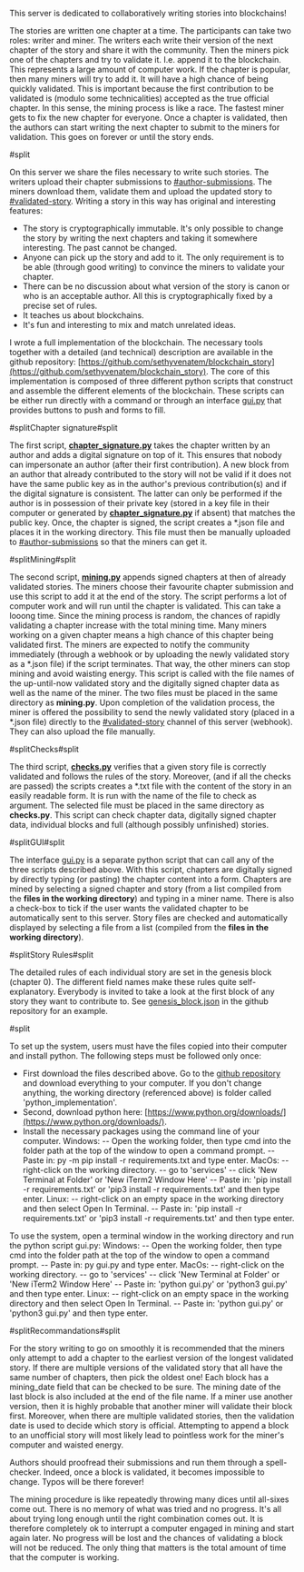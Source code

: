 This server is dedicated to collaboratively writing stories into blockchains!

The stories are written one chapter at a time. The participants can take two roles: writer and miner. The writers each write their version of the next chapter of the story and share it with the community. Then the miners pick one of the chapters and try to validate it. I.e. append it to the blockchain. This represents a large amount of computer work. If the chapter is popular, then many miners will try to add it. It will have a high chance of being quickly validated. This is important because the first contribution to be validated is (modulo some technicalities) accepted as the true official chapter. In this sense, the mining process is like a race. The fastest miner gets to fix the new chapter for everyone. Once a chapter is validated, then the authors can start writing the next chapter to submit to the miners for validation. This goes on forever or until the story ends.

#split

On this server we share the files necessary to write such stories. The writers upload their chapter submissions to [#author-submissions](https://discord.com/channels/1133756102253740193/1133791244858966096). The miners download them, validate them and upload the updated story to [#validated-story](https://discord.com/channels/1133756102253740193/1133791437637558332). Writing a story in this way has original and interesting features:
- The story is cryptographically immutable. It's only possible to change the story by writing the next chapters and taking it somewhere interesting. The past cannot be changed.
- Anyone can pick up the story and add to it. The only requirement is to be able (through good writing) to convince the miners to validate your chapter.
- There can be no discussion about what version of the story is canon or who is an acceptable author. All this is cryptographically fixed by a precise set of rules.
- It teaches us about blockchains.
- It's fun and interesting to mix and match unrelated ideas.

I wrote a full implementation of the blockchain. The necessary tools together with a detailed (and technical) description are available in the github repository: [https://github.com/sethyvenatem/blockchain_story](https://github.com/sethyvenatem/blockchain_story). The core of this implementation is composed of three different python scripts that construct and assemble the different elements of the blockchain. These scripts can be either run directly with a command or through an interface [gui.py](https://github.com/sethyvenatem/blockchain_story/blob/main/python_implementation/gui.py) that provides buttons to push and forms to fill.

#splitChapter signature#split

The first script, [**chapter_signature.py**](https://github.com/sethyvenatem/blockchain_story/blob/main/python_implementation/chapter_signature.py) takes the chapter written by an author and adds a digital signature on top of it. This ensures that nobody can impersonate an author (after their first contribution). A new block from an author that already contributed to the story will not be valid if it does not have the same public key as in the author's previous contribution(s) and if the digital signature is consistent. The latter can only be performed if the author is in possession of their private key (stored in a key file in their computer or generated by [**chapter_signature.py**](https://github.com/sethyvenatem/blockchain_story/blob/main/python_implementation/chapter_signature.py) if absent) that matches the public key. Once, the chapter is signed, the script creates a \*.json file and places it in the working directory. This file must then be manually uploaded to [#author-submissions](https://discord.com/channels/1133756102253740193/1133791244858966096) so that the miners can get it.

#splitMining#split

The second script, [**mining.py**](https://github.com/sethyvenatem/blockchain_story/blob/main/python_implementation/mining.py) appends signed chapters at then of already validated stories. The miners choose their favourite chapter submission and use this script to add it at the end of the story. The script performs a lot of computer work and will run until the chapter is validated. This can take a looong time. Since the mining process is random, the chances of rapidly validating a chapter increase with the total mining time. Many miners working on a given chapter means a high chance of this chapter being validated first. The miners are expected to notify the community immediately (through a webhook or by uploading the newly validated story as a \*.json file) if the script terminates. That way, the other miners can stop mining and avoid waisting energy. This script is called with the file names of the up-until-now validated story and the digitally signed chapter data as well as the name of the miner. The two files must be placed in the same directory as **mining.py**. Upon completion of the validation process, the miner is offered the possibility to send the newly validated story (placed in a \*.json file) directly to the [#validated-story](https://discord.com/channels/1133756102253740193/1133791437637558332) channel of this server (webhook). They can also upload the file manually.

#splitChecks#split

The third script, [**checks.py**](https://github.com/sethyvenatem/blockchain_story/blob/main/python_implementation/checks.py) verifies that a given story file is correctly validated and follows the rules of the story. Moreover, (and if all the checks are passed) the scripts creates a \*.txt file with the content of the story in an easily readable form. It is run with the name of the file to check as argument. The selected file must be placed in the same directory as **checks.py**. This script can check chapter data, digitally signed chapter data, individual blocks and full (although possibly unfinished) stories.

#splitGUI#split

The interface [gui.py](https://github.com/sethyvenatem/blockchain_story/blob/main/python_implementation/gui.py) is a separate python script that can call any of the three scripts described above. With this script, chapters are digitally signed by directly typing (or pasting) the chapter content into a form. Chapters are mined by selecting a signed chapter and story (from a list compiled from the **files in the working directory**) and typing in a miner name. There is also a check-box to tick if the user wants the validated chapter to be automatically sent to this server. Story files are checked and automatically displayed by selecting a file from a list (compiled from the **files in the working directory**).

#splitStory Rules#split

The detailed rules of each individual story are set in the genesis block (chapter 0). The different field names make these rules quite self-explanatory. Everybody is invited to take a look at the first block of any story they want to contribute to. See [genesis_block.json](https://github.com/sethyvenatem/blockchain_story/blob/main/python_implementation/genesis_block.json) in the github repository for an example.

#split

To set up the system, users must have the files copied into their computer and install python. The following steps must be followed only once:
- First download the files described above. Go to the [github repository]((https://github.com/sethyvenatem/blockchain_story)) and download everything to your computer. If you don't change anything, the working directory (referenced above) is folder called 'python_implementation'.
- Second, download python here: [https://www.python.org/downloads/](https://www.python.org/downloads/).
- Install the necessary packages using the command line of your computer.
Windows:
-- Open the working folder, then type cmd into the folder path at the top of the window to open a command prompt.
-- Paste in: py -m pip install -r requirements.txt and type enter.
MacOs:
-- right-click on the working directory.
-- go to 'services'
-- click 'New Terminal at Folder' or 'New iTerm2 Window Here'
-- Paste in: 'pip install -r requirements.txt' or 'pip3 install -r requirements.txt' and then type enter.
Linux:
-- right-click on an empty space in the working directory and then select Open In Terminal.
-- Paste in: 'pip install -r requirements.txt' or 'pip3 install -r requirements.txt' and then type enter.

To use the system, open a terminal window in the working directory and run the python script gui.py:
Windows:
-- Open the working folder, then type cmd into the folder path at the top of the window to open a command prompt.
-- Paste in: py gui.py and type enter.
MacOs:
-- right-click on the working directory.
-- go to 'services'
-- click 'New Terminal at Folder' or 'New iTerm2 Window Here'
-- Paste in: 'python gui.py' or 'python3 gui.py' and then type enter.
Linux:
-- right-click on an empty space in the working directory and then select Open In Terminal.
-- Paste in: 'python gui.py' or 'python3 gui.py' and then type enter.

#splitRecommandations#split

For the story writing to go on smoothly it is recommended that the miners only attempt to add a chapter to the earliest version of the longest validated story. If there are multiple versions of the validated story that all have the same number of chapters, then pick the oldest one! Each block has a mining_date field that can be checked to be sure. The mining date of the last block is also included at the end of the file name. If a miner use another version, then it is highly probable that another miner will validate their block first. Moreover, when there are multiple validated stories, then the validation date is used to decide which story is official. Attempting to append a block to an unofficial story will most likely lead to pointless work for the miner's computer and waisted energy.

Authors should proofread their submissions and run them through a spell-checker. Indeed, once a block is validated, it becomes impossible to change. Typos will be there forever!

The mining procedure is like repeatedly throwing many dices until all-sixes come out. There is no memory of what was tried and no progress. It's all about trying long enough until the right combination comes out. It is therefore completely ok to interrupt a computer engaged in mining and start again later. No progress will be lost and the chances of validating a block will not be reduced. The only thing that matters is the total amount of time that the computer is working.